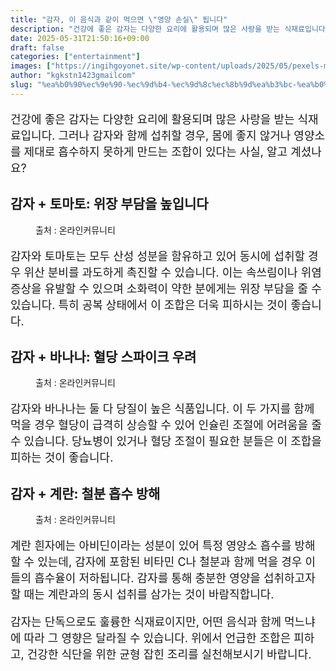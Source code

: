 ```yaml
---
title: "감자, 이 음식과 같이 먹으면 \"영양 손실\" 됩니다"
description: "건강에 좋은 감자는 다양한 요리에 활용되며 많은 사랑을 받는 식재료입니다. 그러나 감자와 함께 섭취할 경우, 몸에 좋지 않거나 영양소를 제대로 흡수하지 못하게 만드는 조합이 있다는 사실, 알고 계셨나요?"
date: 2025-05-31T21:50:16+09:00
draft: false
categories: ["entertainment"]
images: ["https://ingihgoyonet.site/wp-content/uploads/2025/05/pexels-michael-burrows-7129145-683x1024.jpg", "https://ingihgoyonet.site/wp-content/uploads/2025/05/pexels-pixabay-357650-1024x683.jpg", "https://ingihgoyonet.site/wp-content/uploads/2025/05/pexels-cottonbro-3338493-684x1024.jpg"]
author: "kgkstn1423gmailcom"
slug: "%ea%b0%90%ec%9e%90-%ec%9d%b4-%ec%9d%8c%ec%8b%9d%ea%b3%bc-%ea%b0%99%ec%9d%b4-%eb%a8%b9%ec%9c%bc%eb%a9%b4-%ec%98%81%ec%96%91-%ec%86%90%ec%8b%a4-%eb%90%a9%eb%8b%88%eb%8b%a4"
---
```


<p style="font-size:18px">건강에 좋은 감자는 다양한 요리에 활용되며 많은 사랑을 받는 식재료입니다. 그러나 감자와 함께 섭취할 경우, 몸에 좋지 않거나 영양소를 제대로 흡수하지 못하게 만드는 조합이 있다는 사실, 알고 계셨나요?</p> <h2 >감자 + 토마토: 위장 부담을 높입니다</h2> <figure ><img src="https://ingihgoyonet.site/wp-content/uploads/2025/05/pexels-michael-burrows-7129145-683x1024.jpg" alt="" style="aspect-ratio:16/9;object-fit:cover"/><figcaption >출처 : 온라인커뮤니티</figcaption></figure> <p style="font-size:18px">감자와 토마토는 모두 산성 성분을 함유하고 있어 동시에 섭취할 경우 위산 분비를 과도하게 촉진할 수 있습니다. 이는 속쓰림이나 위염 증상을 유발할 수 있으며 소화력이 약한 분에게는 위장 부담을 줄 수 있습니다. 특히 공복 상태에서 이 조합은 더욱 피하시는 것이 좋습니다.</p> <h2 >감자 + 바나나: 혈당 스파이크 우려</h2> <figure ><img src="https://ingihgoyonet.site/wp-content/uploads/2025/05/pexels-pixabay-357650-1024x683.jpg" alt="" style="aspect-ratio:16/9;object-fit:cover"/><figcaption >출처 : 온라인커뮤니티</figcaption></figure> <p style="font-size:18px">감자와 바나나는 둘 다 당질이 높은 식품입니다. 이 두 가지를 함께 먹을 경우 혈당이 급격히 상승할 수 있어 인슐린 조절에 어려움을 줄 수 있습니다. 당뇨병이 있거나 혈당 조절이 필요한 분들은 이 조합을 피하는 것이 좋습니다.</p> <h2 >감자 + 계란: 철분 흡수 방해</h2> <figure ><img src="https://ingihgoyonet.site/wp-content/uploads/2025/05/pexels-cottonbro-3338493-684x1024.jpg" alt="" style="aspect-ratio:16/9;object-fit:cover"/><figcaption >출처 : 온라인커뮤니티</figcaption></figure> <p style="font-size:18px">계란 흰자에는 아비딘이라는 성분이 있어 특정 영양소 흡수를 방해할 수 있는데, 감자에 포함된 비타민 C나 철분과 함께 먹을 경우 이들의 흡수율이 저하됩니다. 감자를 통해 충분한 영양을 섭취하고자 할 때는 계란과의 동시 섭취를 삼가는 것이 바람직합니다.</p> <p style="font-size:18px">감자는 단독으로도 훌륭한 식재료이지만, 어떤 음식과 함께 먹느냐에 따라 그 영향은 달라질 수 있습니다. 위에서 언급한 조합은 피하고, 건강한 식단을 위한 균형 잡힌 조리를 실천해보시기 바랍니다.</p>